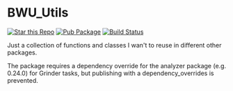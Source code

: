 # BWU_Utils

[![Star this Repo](https://img.shields.io/github/stars/bwu-dart/bwu_utils.svg?style=flat-square)](https://github.com/bwu-dart/bwu_utils)
[![Pub Package](https://img.shields.io/pub/v/bwu_utils.svg?style=flat-square)](https://pub.dartlang.org/packages/bwu_utils)
[![Build Status](https://drone.io/github.com/bwu-dart/bwu_utils/status.png)](https://drone.io/github.com/bwu-dart/bwu_utils/latest)

Just a collection of functions and classes I wan't to reuse in different other
packages.

The package requires a dependency override for the analyzer package (e.g. 0.24.0)
for Grinder tasks, but publishing with a dependency_overrides is prevented.
